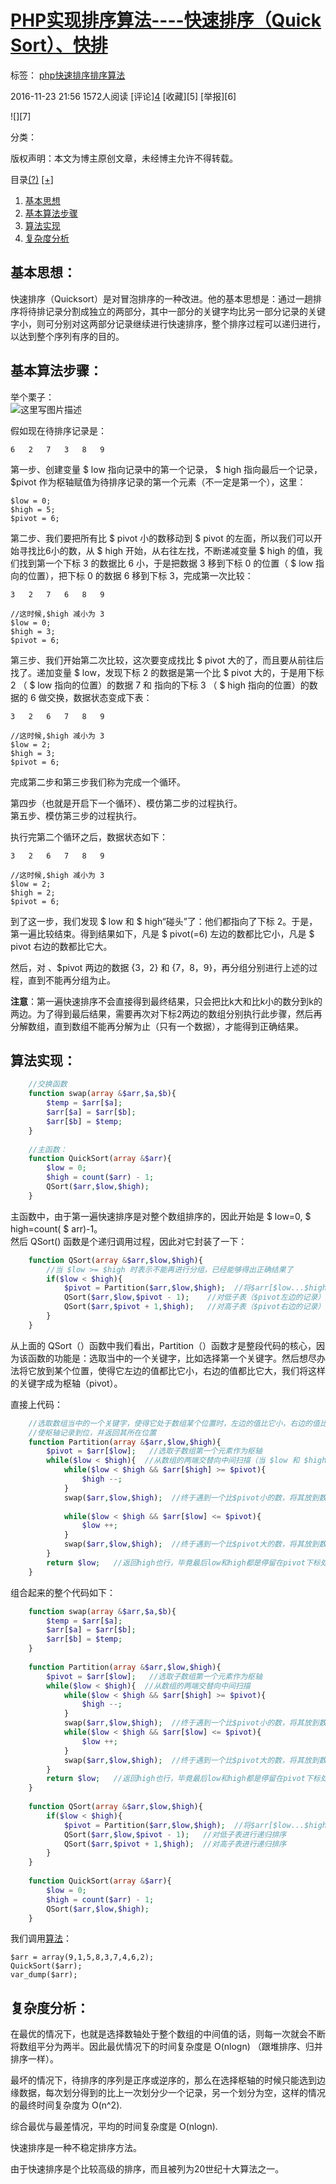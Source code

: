 # [PHP实现排序算法----快速排序（Quick Sort）、快排][0]

 标签： [php][1][快速排序][2][排序算法][3]

 2016-11-23 21:56  1572人阅读  [评论][4](0)  [收藏][5]  [举报][6]

![][7]

 分类：

版权声明：本文为博主原创文章，未经博主允许不得转载。

 目录[(?)][8] [[+]][8]

1. [基本思想][9]
1. [基本算法步骤][10]
1. [算法实现][11]
1. [复杂度分析][12]

## 基本思想：

快速排序（Quicksort）是对冒泡排序的一种改进。他的基本思想是：通过一趟排序将待排记录分割成独立的两部分，其中一部分的关键字均比另一部分记录的关键字小，则可分别对这两部分记录继续进行快速排序，整个排序过程可以递归进行，以达到整个序列有序的目的。

## 基本算法步骤：

举个栗子：   
![这里写图片描述][13]

假如现在待排序记录是：

    6   2   7   3   8   9

第一步、创建变量 $ low 指向记录中的第一个记录， $ high 指向最后一个记录，$pivot 作为枢轴赋值为待排序记录的第一个元素（不一定是第一个），这里：

    $low = 0;
    $high = 5;
    $pivot = 6;


第二步、我们要把所有比 $ pivot 小的数移动到 $ pivot 的左面，所以我们可以开始寻找比6小的数，从 $ high 开始，从右往左找，不断递减变量 $ high 的值，我们找到第一个下标 3 的数据比 6 小，于是把数据 3 移到下标 0 的位置（ $ low 指向的位置），把下标 0 的数据 6 移到下标 3，完成第一次比较：

    3   2   7   6   8   9
    
    //这时候,$high 减小为 3
    $low = 0;
    $high = 3;
    $pivot = 6;


第三步、我们开始第二次比较，这次要变成找比 $ pivot 大的了，而且要从前往后找了。递加变量 $ low，发现下标 2 的数据是第一个比 $ pivot 大的，于是用下标 2 （ $ low 指向的位置）的数据 7 和 指向的下标 3 （ $ high 指向的位置）的数据的 6 做交换，数据状态变成下表：

    3   2   6   7   8   9
    
    //这时候,$high 减小为 3
    $low = 2;
    $high = 3;
    $pivot = 6;


完成第二步和第三步我们称为完成一个循环。

第四步（也就是开启下一个循环）、模仿第二步的过程执行。   
第五步、模仿第三步的过程执行。

执行完第二个循环之后，数据状态如下：

    3   2   6   7   8   9
    
    //这时候,$high 减小为 3
    $low = 2;
    $high = 2;
    $pivot = 6;


到了这一步，我们发现 $ low 和 $ high“碰头”了：他们都指向了下标 2。于是，第一遍比较结束。得到结果如下，凡是 $ pivot(=6) 左边的数都比它小，凡是 $ pivot 右边的数都比它大。

然后，对 、$pivot 两边的数据 {3，2} 和 {7，8，9}，再分组分别进行上述的过程，直到不能再分组为止。

**注意**：第一遍快速排序不会直接得到最终结果，只会把比k大和比k小的数分到k的两边。为了得到最后结果，需要再次对下标2两边的数组分别执行此步骤，然后再分解数组，直到数组不能再分解为止（只有一个数据），才能得到正确结果。

## 算法实现：
```php
    //交换函数
    function swap(array &$arr,$a,$b){
        $temp = $arr[$a];
        $arr[$a] = $arr[$b];
        $arr[$b] = $temp;
    }
    
    //主函数：
    function QuickSort(array &$arr){
        $low = 0;
        $high = count($arr) - 1;
        QSort($arr,$low,$high);
    }
```

主函数中，由于第一遍快速排序是对整个数组排序的，因此开始是 $ low=0, $ high=count( $ arr)-1。   
然后 QSort() 函数是个递归调用过程，因此对它封装了一下：
```php
    function QSort(array &$arr,$low,$high){
        //当 $low >= $high 时表示不能再进行分组，已经能够得出正确结果了
        if($low < $high){
            $pivot = Partition($arr,$low,$high);  //将$arr[$low...$high]一分为二，算出枢轴值
            QSort($arr,$low,$pivot - 1);    //对低子表（$pivot左边的记录）进行递归排序
            QSort($arr,$pivot + 1,$high);   //对高子表（$pivot右边的记录）进行递归排序
        }
    }
```
从上面的 QSort（）函数中我们看出，Partition（）函数才是整段代码的核心，因为该函数的功能是：选取当中的一个关键字，比如选择第一个关键字。然后想尽办法将它放到某个位置，使得它左边的值都比它小，右边的值都比它大，我们将这样的关键字成为枢轴（pivot）。

直接上代码：
```php
    //选取数组当中的一个关键字，使得它处于数组某个位置时，左边的值比它小，右边的值比它大，该关键字叫做枢轴
    //使枢轴记录到位，并返回其所在位置
    function Partition(array &$arr,$low,$high){
        $pivot = $arr[$low];   //选取子数组第一个元素作为枢轴
        while($low < $high){  //从数组的两端交替向中间扫描（当 $low 和 $high 碰头时结束循环）
            while($low < $high && $arr[$high] >= $pivot){
                $high --;
            }
            swap($arr,$low,$high);  //终于遇到一个比$pivot小的数，将其放到数组低端
    
            while($low < $high && $arr[$low] <= $pivot){
                $low ++;
            }
            swap($arr,$low,$high);  //终于遇到一个比$pivot大的数，将其放到数组高端
        }
        return $low;   //返回high也行，毕竟最后low和high都是停留在pivot下标处
    }
```

组合起来的整个代码如下：
```php
    function swap(array &$arr,$a,$b){
        $temp = $arr[$a];
        $arr[$a] = $arr[$b];
        $arr[$b] = $temp;
    }
    
    function Partition(array &$arr,$low,$high){
        $pivot = $arr[$low];   //选取子数组第一个元素作为枢轴
        while($low < $high){  //从数组的两端交替向中间扫描
            while($low < $high && $arr[$high] >= $pivot){
                $high --;
            }
            swap($arr,$low,$high);  //终于遇到一个比$pivot小的数，将其放到数组低端
            while($low < $high && $arr[$low] <= $pivot){
                $low ++;
            }
            swap($arr,$low,$high);  //终于遇到一个比$pivot大的数，将其放到数组高端
        }
        return $low;   //返回high也行，毕竟最后low和high都是停留在pivot下标处
    }
    
    function QSort(array &$arr,$low,$high){
        if($low < $high){
            $pivot = Partition($arr,$low,$high);  //将$arr[$low...$high]一分为二，算出枢轴值
            QSort($arr,$low,$pivot - 1);   //对低子表进行递归排序
            QSort($arr,$pivot + 1,$high);  //对高子表进行递归排序
        }
    }
    
    function QuickSort(array &$arr){
        $low = 0;
        $high = count($arr) - 1;
        QSort($arr,$low,$high);
    }
```

我们调用[算法][14]：

    $arr = array(9,1,5,8,3,7,4,6,2);
    QuickSort($arr);
    var_dump($arr);


## 复杂度分析：

在最优的情况下，也就是选择数轴处于整个数组的中间值的话，则每一次就会不断将数组平分为两半。因此最优情况下的时间复杂度是 O(nlogn) （跟堆排序、归并排序一样）。

最坏的情况下，待排序的序列是正序或逆序的，那么在选择枢轴的时候只能选到边缘数据，每次划分得到的比上一次划分少一个记录，另一个划分为空，这样的情况的最终时间复杂度为 O(n^2).

综合最优与最差情况，平均的时间复杂度是 O(nlogn).

快速排序是一种不稳定排序方法。

由于快速排序是个比较高级的排序，而且被列为20世纪十大算法之一。

[0]: http://www.csdn.net/baidu_30000217/article/details/53311840
[1]: http://www.csdn.net/tag/php
[2]: http://www.csdn.net/tag/%e5%bf%ab%e9%80%9f%e6%8e%92%e5%ba%8f
[3]: http://www.csdn.net/tag/%e6%8e%92%e5%ba%8f%e7%ae%97%e6%b3%95
[8]: #
[9]: #t0
[10]: #t1
[11]: #t2
[12]: #t3
[13]: ../img/20161123210626173.png
[14]: http://lib.csdn.net/base/datastructure